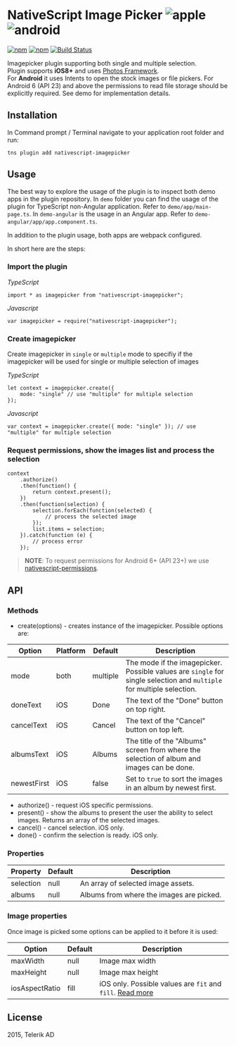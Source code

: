 # NativeScript Image Picker ![apple](https://cdn3.iconfinder.com/data/icons/picons-social/57/16-apple-32.png) ![android](https://cdn4.iconfinder.com/data/icons/logos-3/228/android-32.png) 


[![npm](https://img.shields.io/npm/v/nativescript-imagepicker.svg)](https://www.npmjs.com/package/nativescript-imagepicker)
[![npm](https://img.shields.io/npm/dm/nativescript-imagepicker.svg)](https://www.npmjs.com/package/nativescript-imagepicker)
[![Build Status](https://travis-ci.org/NativeScript/nativescript-imagepicker.svg?branch=master)](https://travis-ci.org/NativeScript/nativescript-imagepicker)

Imagepicker plugin supporting both single and multiple selection.
<br />Plugin supports **iOS8+** and uses [Photos Framework](https://developer.apple.com/library/prerelease/ios//documentation/Photos/Reference/Photos_Framework/index.html).
<br />For **Android** it uses Intents to open the stock images or file pickers. For Android 6 (API 23) and above the permissions to read file storage should be explicitly required. See demo for implementation details.

## Installation

In Command prompt / Terminal navigate to your application root folder and run:

```
tns plugin add nativescript-imagepicker
```

## Usage 

The best way to explore the usage of the plugin is to inspect both demo apps in the plugin repository. 
In `demo` folder you can find the usage of the plugin for TypeScript non-Angular application. Refer to `demo/app/main-page.ts`.
In `demo-angular` is the usage in an Angular app. Refer to `demo-angular/app/app.component.ts`.

In addition to the plugin usage, both apps are webpack configured.

In short here are the steps:

### Import the plugin

*TypeScript*
``` 
import * as imagepicker from "nativescript-imagepicker";
```

*Javascript*
``` 
var imagepicker = require("nativescript-imagepicker");
```

### Create imagepicker

Create imagepicker in `single` or `multiple` mode to specifiy if the imagepicker will be used for single or multiple selection of images

*TypeScript*
``` 
let context = imagepicker.create({
    mode: "single" // use "multiple" for multiple selection
});
````

*Javascript*
````
var context = imagepicker.create({ mode: "single" }); // use "multiple" for multiple selection
````

### Request permissions, show the images list and process the selection

``` 
context
    .authorize()
    .then(function() {
        return context.present();
    })
    .then(function(selection) {
        selection.forEach(function(selected) {
            // process the selected image
        });
        list.items = selection;
    }).catch(function (e) {
        // process error
    });
```

> **NOTE**: To request permissions for Android 6+ (API 23+) we use [nativescript-permissions](https://www.npmjs.com/package/nativescript-permissions).

## API

### Methods

* create(options) - creates instance of the imagepicker. Possible options are:

| Option | Platform | Default | Description |
| --- |  --- | --- | --- |
| mode | both | multiple | The mode if the imagepicker. Possible values are `single` for single selection and `multiple` for multiple selection. |
| doneText | iOS | Done | The text of the "Done" button on top right. |
| cancelText |  iOS | Cancel | The text of the "Cancel" button on top left. |
| albumsText | iOS | Albums | The title of the "Albums" screen from where the selection of album and images can be done. |
| newestFirst | iOS | false | Set to `true` to sort the images in an album by newest first. |

* authorize() - request iOS specific permissions.
* present() - show the albums to present the user the ability to select images. Returns an array of the selected images.
* cancel() - cancel selection. iOS only.
* done() - confirm the selection is ready. iOS only.


### Properties
| Property | Default | Description |
| --- | --- | --- |
| selection | null | An array of selected image assets. |
| albums | null | Albums from where the images are picked. |


### Image properties

Once image is picked some options can be applied to it  before it is used:

| Option | Default | Description |
| --- | --- | --- |
| maxWidth | null | Image max width |
| maxHeight | null | Image max height |
| iosAspectRatio | fill | iOS only. Possible values are `fit` and `fill`. [Read more](https://developer.apple.com/documentation/photos/phimagecontentmode) |

## License

2015, Telerik AD